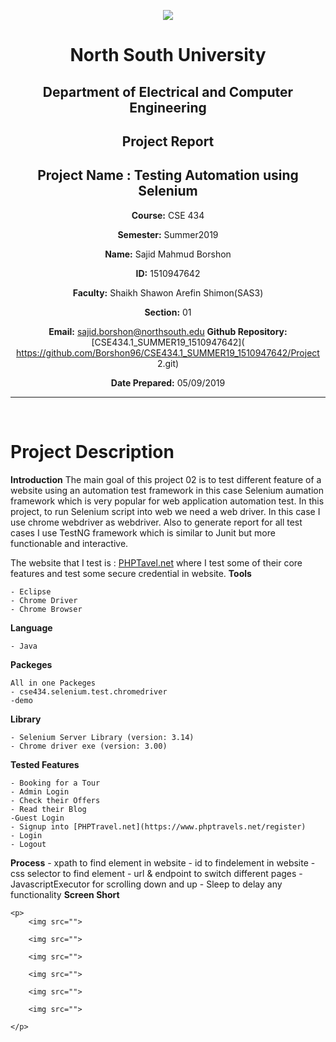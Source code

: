 <p align="center">
<img src="C:\Users\USER\Documents\GitHub\CSE434.1_SUMMER19_1510947642\Project 2\mockups\Nsu.logo.gif">
</p>

<div align="center">


# North South University </h5>
##  Department of Electrical and Computer Engineering </h3>

##  Project Report

## Project Name : Testing Automation using Selenium

**Course:** CSE 434

**Semester:** Summer2019

**Name:** Sajid Mahmud Borshon

**ID:** 1510947642

**Faculty:** Shaikh Shawon Arefin Shimon(SAS3)

**Section:** 01

**Email:** sajid.borshon@northsouth.edu
**Github Repository:** [CSE434.1_SUMMER19_1510947642]( https://github.com/Borshon96/CSE434.1_SUMMER19_1510947642/Project 2.git)

**Date Prepared:** 05/09/2019
</div>

<hr>

<br>

# Project Description

**Introduction**
The main goal of this project 02 is to test different feature of a website using an automation test framework in this case Selenium aumation framework which is very popular for web application automation test. In this project, to run Selenium script into web we need a web driver. In this case I use chrome webdriver as webdriver. Also to generate report for all test cases I use TestNG framework which is similar to Junit but more functionable and interactive.

The website that I test is :
	[PHPTavel.net](https://www.phptravels.net) where I test some of their core features and test some secure credential in website.
**Tools**

	- Eclipse
	- Chrome Driver
	- Chrome Browser

**Language**
	
	- Java

**Packeges**
	
	All in one Packeges
	- cse434.selenium.test.chromedriver
	-demo
**Library**
 	
 	- Selenium Server Library (version: 3.14)
 	- Chrome driver exe (version: 3.00)
**Tested Features**

	- Booking for a Tour
	- Admin Login
	- Check their Offers
	- Read their Blog
	-Guest Login
	- Signup into [PHPTravel.net](https://www.phptravels.net/register)
	- Login
	- Logout
**Process**
	- xpath to find element in website
	- id to findelement in website
	-css selector to find element
	- url & endpoint to switch different pages
	- JavascriptExecutor for scrolling down and up
	- Sleep to delay any functionality
**Screen Short**

	<p>
		<img src="">

		<img src="">

		<img src="">

		<img src="">

		<img src="">

		<img src="">

	</p>